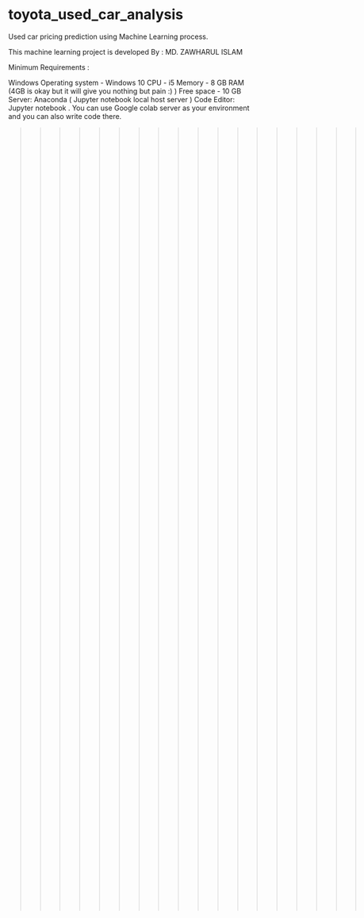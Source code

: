 # toyota_used_car_analysis
Used car pricing prediction using Machine Learning process. 



This machine learning project is developed By : MD. ZAWHARUL ISLAM

Minimum Requirements : 

Windows Operating system - Windows 10
CPU - i5 
Memory - 8 GB RAM (4GB is okay but it will give you nothing but pain :) )
Free space - 10 GB
Server: Anaconda ( Jupyter notebook local host server )
Code Editor: Jupyter notebook . You can use Google colab server as your environment and you can also write code there. 






>>>>>>>>>>>>>>>>>>>>>>>>>>>>>>>>>>>>>>>>>>>>>>>>>>>>>>>>>>>>>>>>>>>>>>>> Happy Coading >>>>>>>>>>>>>>>>>>>>>>>>>>>>>>>>>>>>>>>>>>>>>>>>>>>>>>>>>>>>>>>>>>>>>>>>>>>>>>>>>
